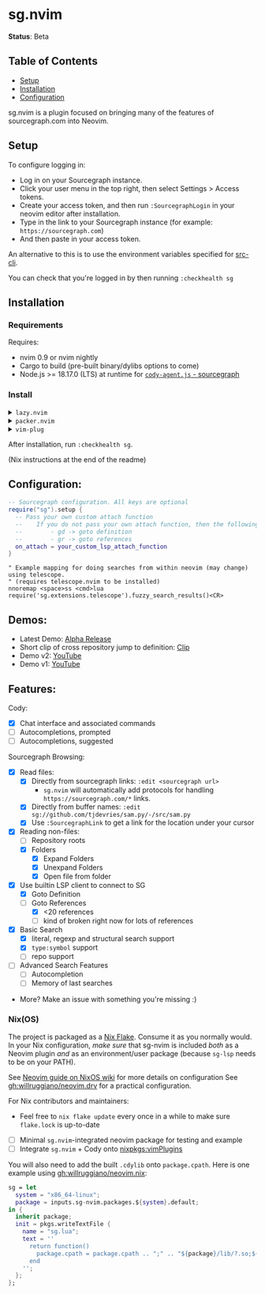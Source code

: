 # sg.nvim

**Status**: Beta

## Table of Contents

- [Setup](#setup)
- [Installation](#installation)
- [Configuration](#configuration)

sg.nvim is a plugin focused on bringing many of the features of sourcegraph.com into Neovim.

## Setup

To configure logging in:

- Log in on your Sourcegraph instance.
- Click your user menu in the top right, then select Settings > Access tokens.
- Create your access token, and then run `:SourcegraphLogin` in your neovim editor after installation.
- Type in the link to your Sourcegraph instance (for example: `https://sourcegraph.com`)
- And then paste in your access token.

An alternative to this is to use the environment variables specified for [src-cli](https://github.com/sourcegraph/src-cli#log-into-your-sourcegraph-instance).

You can check that you're logged in by then running `:checkhealth sg`

## Installation

### Requirements

Requires:

- nvim 0.9 or nvim nightly
- Cargo to build (pre-built binary/dylibs options to come)
- Node.js >= 18.17.0 (LTS) at runtime for [`cody-agent.js` - sourcegraph](./dist/cody-agent.js)

### Install

<details>
<summary><code>lazy.nvim</code></summary>

```lua
-- Use your favorite package manager to install, for example in lazy.nvim
return {
  {
    "sourcegraph/sg.nvim",
    dependencies = { "nvim-lua/plenary.nvim" },

    -- If you have a recent version of lazy.nvim, you don't need to add this!
    build = "nvim -l build/init.lua",
  },
}
```
</details>

<details>
<summary><code>packer.nvim</code></summary>

```lua
-- Packer.nvim, also make sure to install nvim-lua/plenary.nvim
use { 'sourcegraph/sg.nvim', run = 'nvim -l build/init.lua' }
```
</details>

<details>
<summary><code>vim-plug</code></summary>

```vimrc
" Using vim-plug
Plug 'sourcegraph/sg.nvim', { 'do': 'nvim -l build/init.lua' }
```
</details>

After installation, run `:checkhealth sg`.

(Nix instructions at the end of the readme)

## Configuration:

```lua
-- Sourcegraph configuration. All keys are optional
require("sg").setup {
  -- Pass your own custom attach function
  --    If you do not pass your own attach function, then the following maps are provide:
  --        - gd -> goto definition
  --        - gr -> goto references
  on_attach = your_custom_lsp_attach_function
}
```

```vim
" Example mapping for doing searches from within neovim (may change) using telescope.
" (requires telescope.nvim to be installed)
nnoremap <space>ss <cmd>lua require('sg.extensions.telescope').fuzzy_search_results()<CR>
```

## Demos:

- Latest Demo: [Alpha Release](https://youtu.be/j5sfHG3z3ao)
- Short clip of cross repository jump to definition: [Clip](https://clips.twitch.tv/AmazonianSullenSwordBloodTrail-l8H5WKEd8sNpEdIT)
- Demo v2: [YouTube](https://www.youtube.com/watch?v=RCyBnAx-4Q4)
- Demo v1: [YouTube](https://youtu.be/iCdsD6MiLQs)

## Features:

Cody:

- [x] Chat interface and associated commands
- [ ] Autocompletions, prompted
- [ ] Autocompletions, suggested

Sourcegraph Browsing:

- [x] Read files:
  - [x] Directly from sourcegraph links: `:edit <sourcegraph url>`
    - `sg.nvim` will automatically add protocols for handling `https://sourcegraph.com/*` links.
  - [x] Directly from buffer names: `:edit sg://github.com/tjdevries/sam.py/-/src/sam.py`
  - [x] Use `:SourcegraphLink` to get a link for the location under your cursor
- [x] Reading non-files:
  - [ ] Repository roots
  - [x] Folders
    - [x] Expand Folders
    - [x] Unexpand Folders
    - [x] Open file from folder
- [x] Use builtin LSP client to connect to SG
  - [x] Goto Definition
  - [ ] Goto References
    - [x] <20 references
    - [ ] kind of broken right now for lots of references
- [x] Basic Search
  - [x] literal, regexp and structural search support
  - [x] `type:symbol` support
  - [ ] repo support
- [ ] Advanced Search Features
  - [ ] Autocompletion
  - [ ] Memory of last searches
- More? Make an issue with something you're missing :)


### Nix(OS)

The project is packaged as a [Nix Flake][nix-flakes]. Consume it as you normally would. In your Nix configuration,
*make sure* that sg-nvim is included *both* as a Neovim plugin *and* as an environment/user package
(because `sg-lsp` needs to be on your PATH).

See [Neovim guide on NixOS wiki](https://nixos.wiki/wiki/Neovim) for more details on configuration
See [gh:willruggiano/neovim.drv](https://github.com/willruggiano/neovim.drv) for a practical configuration.

For Nix contributors and maintainers:

- Feel free to `nix flake update` every once in a while to make sure `flake.lock` is up-to-date
- [ ] Minimal `sg.nvim`-integrated neovim package for testing and example
- [ ] Integrate `sg.nvim` + Cody onto [nixpkgs:vimPlugins](https://github.com/NixOS/nixpkgs/tree/fe2fb24a00ec510d29ccd4e36af72a0c55d81ec0/pkgs/applications/editors/vim/plugins)

You will also need to add the built `.cdylib` onto `package.cpath`. Here is one example
using [gh:willruggiano/neovim.nix](https://github.com/willruggiano/neovim.nix):

```nix
sg = let
  system = "x86_64-linux";
  package = inputs.sg-nvim.packages.${system}.default;
in {
  inherit package;
  init = pkgs.writeTextFile {
    name = "sg.lua";
    text = ''
      return function()
        package.cpath = package.cpath .. ";" .. "${package}/lib/?.so;${package}/lib/?.dylib"
      end
    '';
  };
};
```

[nix-flakes]: https://nixos.wiki/wiki/Flakes
[crate2nix]: https://github.com/kolloch/crate2nix

